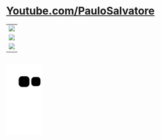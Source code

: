 # <a href="https://www.youtube.com/c/PauloSalvatore" target="_blank">Youtube.com/PauloSalvatore</a>

<center>
	<table border="0" width="100%">
		<tr>
			<td>
				<img width="600px" src="https://github-readme-stats.vercel.app/api?username=paulosalvatore&theme=dracula&?theme=dark&show_icons=true%count_private=true&include_all_commits=true"/>
			</td>
		</tr>
		<tr>
			<td>
				<img width="600px" src="https://github-readme-streak-stats.herokuapp.com?user=paulosalvatore&theme=dracula&date_format=M%20j%5B%2C%20Y%5D"/>
			</td>
		</tr>
		<tr>
			<td>
				<img width="600px" src="https://github-readme-stats.vercel.app/api/top-langs/?username=paulosalvatore&show_icons=true&langs_count=10&layout=compact&theme=dracula&count_private=true"/>
			</td>
		</tr>
	</table>
</center>

<br/>

<img src="https://raw.githubusercontent.com/paulosalvatore/paulosalvatore/output/github-snake.svg" align="center" />
